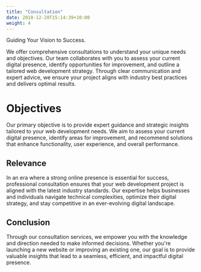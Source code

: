 ```yaml
---
title: "Consultation"
date: 2018-12-28T15:14:39+10:00
weight: 4
---
```


Guiding Your Vision to Success.
<!--more-->

We offer comprehensive consultations to understand your unique needs and objectives. Our team collaborates with you to assess your current digital presence, identify opportunities for improvement, and outline a tailored web development strategy. Through clear communication and expert advice, we ensure your project aligns with industry best practices and delivers optimal results.



# Objectives

Our primary objective is to provide expert guidance and strategic insights tailored to your web development needs. We aim to assess your current digital presence, identify areas for improvement, and recommend solutions that enhance functionality, user experience, and overall performance.

## Relevance

In an era where a strong online presence is essential for success, professional consultation ensures that your web development project is aligned with the latest industry standards. Our expertise helps businesses and individuals navigate technical complexities, optimize their digital strategy, and stay competitive in an ever-evolving digital landscape.

## Conclusion

Through our consultation services, we empower you with the knowledge and direction needed to make informed decisions. Whether you're launching a new website or improving an existing one, our goal is to provide valuable insights that lead to a seamless, efficient, and impactful digital presence.
